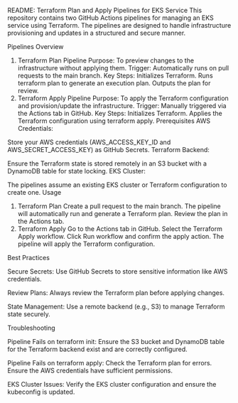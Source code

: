 README: Terraform Plan and Apply Pipelines for EKS Service
This repository contains two GitHub Actions pipelines for managing an EKS service using Terraform. The pipelines are designed to handle infrastructure provisioning and updates in a structured and secure manner.

Pipelines Overview
1. Terraform Plan Pipeline
Purpose: To preview changes to the infrastructure without applying them.
Trigger: Automatically runs on pull requests to the main branch.
Key Steps:
Initializes Terraform.
Runs terraform plan to generate an execution plan.
Outputs the plan for review.
2. Terraform Apply Pipeline
Purpose: To apply the Terraform configuration and provision/update the infrastructure.
Trigger: Manually triggered via the Actions tab in GitHub.
Key Steps:
Initializes Terraform.
Applies the Terraform configuration using terraform apply.
Prerequisites
AWS Credentials:

Store your AWS credentials (AWS_ACCESS_KEY_ID and AWS_SECRET_ACCESS_KEY) as GitHub Secrets.
Terraform Backend:

Ensure the Terraform state is stored remotely in an S3 bucket with a DynamoDB table for state locking.
EKS Cluster:

The pipelines assume an existing EKS cluster or Terraform configuration to create one.
Usage
1. Terraform Plan
Create a pull request to the main branch.
The pipeline will automatically run and generate a Terraform plan.
Review the plan in the Actions tab.
2. Terraform Apply
Go to the Actions tab in GitHub.
Select the Terraform Apply workflow.
Click Run workflow and confirm the apply action.
The pipeline will apply the Terraform configuration.

Best Practices

Secure Secrets:
Use GitHub Secrets to store sensitive information like AWS credentials.

Review Plans:
Always review the Terraform plan before applying changes.

State Management:
Use a remote backend (e.g., S3) to manage Terraform state securely.

Troubleshooting

Pipeline Fails on terraform init:
Ensure the S3 bucket and DynamoDB table for the Terraform backend exist and are correctly configured.

Pipeline Fails on terraform apply:
Check the Terraform plan for errors.
Ensure the AWS credentials have sufficient permissions.

EKS Cluster Issues:
Verify the EKS cluster configuration and ensure the kubeconfig is updated.
